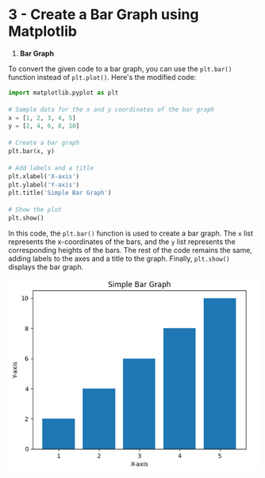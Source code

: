 # 3 - Create a Bar Graph using Matplotlib
 
1. **Bar Graph**

To convert the given code to a bar graph, you can use the `plt.bar()` function instead of `plt.plot()`. Here's the modified code:

```python
import matplotlib.pyplot as plt

# Sample data for the x and y coordinates of the bar graph
x = [1, 2, 3, 4, 5]
y = [2, 4, 6, 8, 10]

# Create a bar graph
plt.bar(x, y)

# Add labels and a title
plt.xlabel('X-axis')
plt.ylabel('Y-axis')
plt.title('Simple Bar Graph')

# Show the plot
plt.show()
```

In this code, the `plt.bar()` function is used to create a bar graph. The `x` list represents the x-coordinates of the bars, and the `y` list represents the corresponding heights of the bars. The rest of the code remains the same, adding labels to the axes and a title to the graph. Finally, `plt.show()` displays the bar graph.

![Image](2.png)